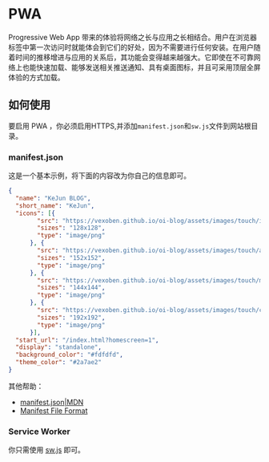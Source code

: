 # PWA

Progressive Web App 带来的体验将网络之长与应用之长相结合。用户在浏览器标签中第一次访问时就能体会到它们的好处，因为不需要进行任何安装。在用户随着时间的推移增进与应用的关系后，其功能会变得越来越强大。它即使在不可靠网络上也能快速加载、能够发送相关推送通知、具有桌面图标，并且可采用顶层全屏体验的方式加载。

## 如何使用

要启用 PWA ，你必须启用HTTPS,并添加`manifest.json`和`sw.js`文件到网站根目录。

###  manifest.json 

这是一个基本示例，将下面的内容改为你自己的信息即可。

```json
{
  "name": "KeJun BLOG",
  "short_name": "KeJun",
  "icons": [{
        "src": "https://vexoben.github.io/oi-blog/assets/images/touch/icon-128x128.png",
        "sizes": "128x128",
        "type": "image/png"
      }, {
        "src": "https://vexoben.github.io/oi-blog/assets/images/touch/apple-touch-icon.png",
        "sizes": "152x152",
        "type": "image/png"
      }, {
        "src": "https://vexoben.github.io/oi-blog/assets/images/touch/ms-touch-icon-144x144-precomposed.png",
        "sizes": "144x144",
        "type": "image/png"
      }, {
        "src": "https://vexoben.github.io/oi-blog/assets/images/touch/chrome-touch-icon-192x192.png",
        "sizes": "192x192",
        "type": "image/png"
      }],
  "start_url": "/index.html?homescreen=1",
  "display": "standalone",
  "background_color": "#fdfdfd",
  "theme_color": "#2a7ae2"
}
```

其他帮助：
* [manifest.json|MDN](https://developer.mozilla.org/en-US/Add-ons/WebExtensions/manifest.json)
* [Manifest File Format](https://developer.chrome.com/extensions/manifest)

###  Service Worker

你只需使用 [sw.js](https://github.com/KeJunMao/jekyll-theme-mdui/blob/master/sw.js) 即可。